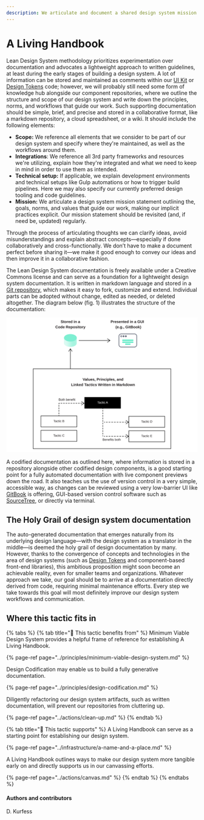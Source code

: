 ```yaml
---
description: We articulate and document a shared design system mission.
---
```


# A Living Handbook

Lean Design System methodology prioritizes experimentation over documentation and advocates a lightweight approach to written guidelines, at least during the early stages of building a design system. A lot of information can be stored and maintained as comments within our [UI Kit](ui-kits.md) or [Design Tokens](design-tokens.md) code; however, we will probably still need some form of knowledge hub alongside our component repositories, where we outline the structure and scope of our design system and write down the principles, norms, and workflows that guide our work. Such supporting documentation should be simple, brief, and precise and stored in a collaborative format, like a markdown repository, a cloud spreadsheet, or a wiki. It should include the following elements:

* **Scope:** We reference all elements that we consider to be part of our design system and specify where they're maintained, as well as the workflows around them.
* **Integrations**: We reference all 3rd party frameworks and resources we're utilizing, explain how they're integrated and what we need to keep in mind in order to use them as intended.
* **Technical setup:** If applicable, we explain development environments and technical setups like Gulp automations or how to trigger build pipelines. Here we may also specify our currently preferred design tooling and code guidelines.
* **Mission:** We articulate a design system mission statement outlining the, goals, norms, and values that guide our work, making our implicit practices explicit. Our mission statement should be revisited \(and, if need be, updated\) regularly.

Through the process of articulating thoughts we can clarify ideas, avoid misunderstandings and explain abstract concepts—especially if done collaboratively and cross-functionally. We don’t have to make a document perfect before sharing it—we make it good enough to convey our ideas and then improve it in a collaborative fashion.

The Lean Design System documentation is freely available under a Creative Commons license and can serve as a foundation for a lightweight design system documentation. It is written in markdown language and stored in a [Git repository](https://github.com/1corn/leandesignsystem/tree/main), which makes it easy to fork, customize and extend. Individual parts can be adopted without change, edited as needed, or deleted altogether. The diagram below \(fig. 1\) illustrates the structure of the documentation: 

![Fig. 1: Lean Design System repository structure](../../.gitbook/assets/fig_repo%20%281%29.svg)

A codified documentation as outlined here, where information is stored in a repository alongside other codified design components, is a good starting point for a fully automated documentation with live component previews down the road. It also teaches us the use of version control in a very simple, accessible way, as changes can be reviewed using a very low-barrier UI like [GitBook](https://www.gitbook.com/) is offering, GUI-based version control software such as [SourceTree](https://www.sourcetreeapp.com/), or directly via terminal.

## The Holy Grail of design system documentation

The auto-generated documentation that emerges naturally from its underlying design language—with the design system as a translator in the middle—is deemed the holy grail of design documentation by many. However, thanks to the convergence of concepts and technologies in the area of design systems \(such as [Design Tokens](design-tokens.md) and component-based front-end libraries\), this ambitious proposition might soon become an achievable reality, even for smaller teams and organizations. Whatever approach we take, our goal should be to arrive at a documentation directly derived from code, requiring minimal maintenance efforts. Every step we take towards this goal will most definitely improve our design system workflows and communication.

## Where this tactic fits in

{% tabs %}
{% tab title="🙏  This tactic benefits from" %}
Minimum Viable Design System provides a helpful frame of reference for establishing A Living Handbook.

{% page-ref page="../principles/minimum-viable-design-system.md" %}

Design Codification may enable us to build a fully generative documentation.

{% page-ref page="../principles/design-codification.md" %}

Diligently refactoring our design system artifacts, such as written documentation, will prevent our repositories from cluttering up.

{% page-ref page="../actions/clean-up.md" %}
{% endtab %}

{% tab title="💪  This tactic supports" %}
A Living Handbook can serve as a starting point for establishing our design system.

{% page-ref page="../infrastructure/a-name-and-a-place.md" %}

A Living Handbook outlines ways to make our design system more tangible early on and directly supports us in our canvassing efforts.

{% page-ref page="../actions/canvas.md" %}
{% endtab %}
{% endtabs %}

#### Authors and contributors

D. Kurfess

